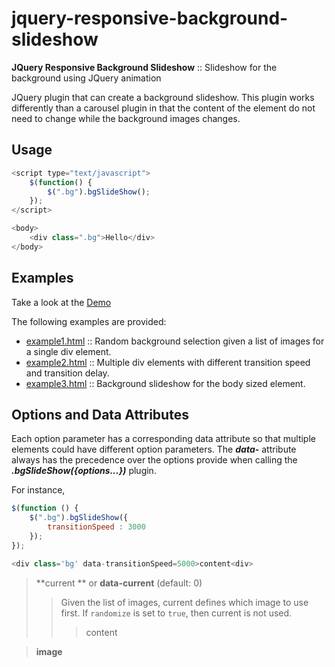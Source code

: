 # jquery-responsive-background-slideshow

**JQuery Responsive Background Slideshow** :: Slideshow for the background using JQuery animation

JQuery plugin that can create a background slideshow.  This plugin works differently than a carousel plugin in that the content of the element do not need to change while the background images changes.

## Usage

```javascript
<script type="text/javascript">
	$(function() {
		$(".bg").bgSlideShow();
	});
</script>

<body>
	<div class=".bg">Hello</div>
</body>
```


## Examples

Take a look at the [Demo](https://sunil-samuel.github.io/#jquery-rbs)

The following examples are provided:

* [example1.html](examples/example1.html) :: Random background selection given a list of images for a single div element.
* [example2.html](examples/example2.html) :: Multiple div elements with different transition speed and transition delay.
* [example3.html](examples/example3.html) :: Background slideshow for the body sized element.

## Options and Data Attributes

Each option parameter has a corresponding data attribute so that multiple elements could have different option parameters.  The ***data-*** attribute always has the precedence over the options
provide when calling the ***.bgSlideShow({options...})*** plugin.

For instance,

```javascript
$(function () {
	$(".bg").bgSlideShow({
		transitionSpeed : 3000
	});
});

<div class='bg' data-transitionSpeed=5000>content<div>
```
	
> **current ** or **data-current** (default: 0)
>> Given the list of images, current defines which image to use first.  If `randomize` is set to 	`true`, then current is not used.
>>> <div data-current=0>content</div>

> **image** 